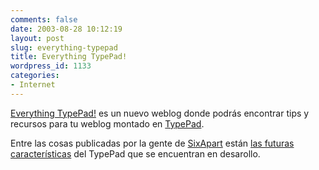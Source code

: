 ```yaml
---
comments: false
date: 2003-08-28 10:12:19
layout: post
slug: everything-typepad
title: Everything TypePad!
wordpress_id: 1133
categories:
- Internet
---
```


[Everything TypePad!](http://www.typepad.com/resources/) es un nuevo weblog donde podrás encontrar tips y recursos para tu weblog montado en [TypePad](http://www.typepad.com).





Entre las cosas publicadas por la gente de [SixApart](http://www.sixapart.com) están [las futuras características](http://www.typepad.com/resources/2003/08/features_in_dev.html) del TypePad que se encuentran en desarollo.




 
